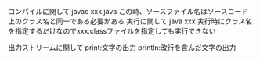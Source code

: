 コンパイルに関して
    javac xxx.java
    この時、ソースファイル名はソースコード上のクラス名と同一である必要がある
実行に関して
    java xxx
    実行時にクラス名を指定するだけなのでxxx.classファイルを指定しても実行できない

出力ストリームに関して
    print:文字の出力
    println:改行を含んだ文字の出力
